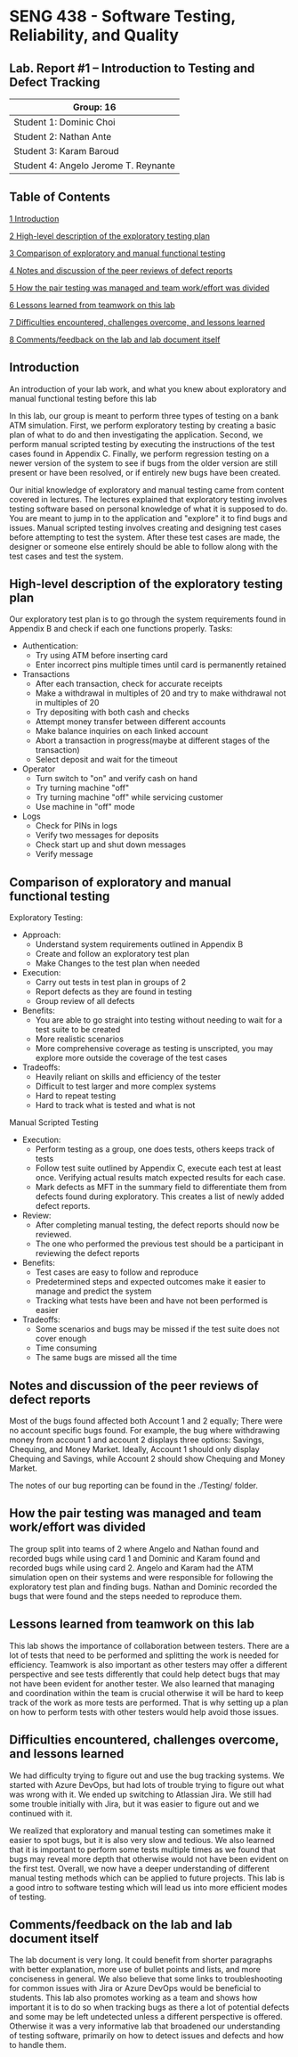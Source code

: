 # **SENG 438 - Software Testing, Reliability, and Quality**

## **Lab. Report \#1 – Introduction to Testing and Defect Tracking**

| Group: 16                              |
|----------------------------------------|
| Student 1: Dominic Choi                |   
| Student 2: Nathan Ante                 |   
| Student 3: Karam Baroud                |   
| Student 4: Angelo  Jerome T. Reynante  |   

## **Table of Contents**

[1 Introduction](#introduction)

[2 High-level description of the exploratory testing plan](#high-level-description-of-the-exploratory-testing-plan)

[3 Comparison of exploratory and manual functional testing](#comparison-of-exploratory-and-manual-functional-testing)

[4 Notes and discussion of the peer reviews of defect reports](#notes-and-discussion-of-the-peer-reviews-of-defect-reports)

[5 How the pair testing was managed and team work/effort was divided](#how-the-pair-testing-was-managed-and-team-workeffort-was-divided)

[6 Lessons learned from teamwork on this lab](#lessons-learned-from-teamwork-on-this-lab)

[7 Difficulties encountered, challenges overcome, and lessons learned](#difficulties-encountered-challenges-overcome-and-lessons-learned)

[8 Comments/feedback on the lab and lab document itself](#commentsfeedback-on-the-lab-and-lab-document-itself)

## Introduction

An introduction of your lab work, and what you knew about exploratory and manual functional testing before this lab

In this lab, our group is meant to perform three types of testing on a bank ATM simulation. First, we perform exploratory testing by creating a basic plan of what to do and then investigating the application. Second, we perform manual scripted testing by executing the instructions of the test cases found in Appendix C. Finally, we perform regression testing on a newer version of the system to see if bugs from the older version are still present or have been resolved, or if entirely new bugs have been created.

Our initial knowledge of exploratory and manual testing came from content covered in lectures. The lectures explained that exploratory testing involves testing software based on personal knowledge of what it is supposed to do. You are meant to jump in to the application and "explore" it to find bugs and issues. Manual scripted testing involves creating and designing test cases before attempting to test the system. After these test cases are made, the designer or someone else entirely should be able to follow along with the test cases and test the system.

## High-level description of the exploratory testing plan

Our exploratory test plan is to go through the system requirements found in Appendix B and check if each one functions properly. 
Tasks:
- Authentication:
    - Try using ATM before inserting card
    - Enter incorrect pins multiple times until card is permanently retained
- Transactions
    - After each transaction, check for accurate receipts
    - Make a withdrawal in multiples of 20 and try to make withdrawal not in multiples of 20
    - Try depositing with both cash and checks
    - Attempt money transfer between different accounts
    - Make balance inquiries on each linked account 
    - Abort a transaction in progress(maybe at different stages of the transaction)
    - Select deposit and wait for the timeout
- Operator
    - Turn switch to "on" and verify cash on hand
    - Try turning machine "off"
    - Try turning machine "off" while servicing customer
    - Use machine in "off" mode
- Logs
    - Check for PINs in logs
    - Verify two messages for deposits
    - Check start up and shut down messages
    - Verify message

## Comparison of exploratory and manual functional testing

Exploratory Testing:
- Approach:
    - Understand system requirements outlined in Appendix B
    - Create and follow an exploratory test plan
    - Make Changes to the test plan when needed
- Execution:
    - Carry out tests in test plan in groups of 2
    - Report defects as they are found in testing
    - Group review of all defects
- Benefits:
    - You are able to go straight into testing without needing to wait for a test suite to be created
    - More realistic scenarios
    - More comprehensive coverage as testing is unscripted, you may explore more outside the coverage of the test cases
- Tradeoffs:
    - Heavily reliant on skills and efficiency of the tester
    - Difficult to test larger and more complex systems
    - Hard to repeat testing
    - Hard to track what is tested and what is not

Manual Scripted Testing
- Execution:
    - Perform testing as a group, one does tests, others keeps track of tests
    - Follow test suite outlined by Appendix C, execute each test at least once. Verifying actual results match expected results for each case.
    - Mark defects as MFT in the summary field to differentiate them from defects found during exploratory. This creates a list of newly added defect reports.
- Review:
    - After completing manual testing, the defect reports should now be reviewed.
    - The one who performed the previous test should be a participant in reviewing the defect reports
- Benefits:
    - Test cases are easy to follow and reproduce
    - Predetermined steps and expected outcomes make it easier to manage and predict the system
    - Tracking what tests have been and have not been performed is easier
- Tradeoffs:
    - Some scenarios and bugs may be missed if the test suite does not cover enough
    - Time consuming
    - The same bugs are missed all the time

## Notes and discussion of the peer reviews of defect reports

Most of the bugs found affected both Account 1 and 2 equally; There were no account specific bugs found. For example, the bug where withdrawing money from account 1 and account 2 displays three options: Savings, Chequing, and Money Market. Ideally, Account 1 should only display Chequing and Savings, while Account 2 should show Chequing and Money Market. 

The notes of our bug reporting can be found in the ./Testing/ folder.

## How the pair testing was managed and team work/effort was divided 

The group split into teams of 2 where Angelo and Nathan found and recorded bugs while using card 1 and Dominic and Karam found and recorded bugs while using card 2. Angelo and Karam had the ATM simulation open on their systems and were responsible for following the exploratory test plan and finding bugs. Nathan and Dominic recorded the bugs that were found and the steps needed to reproduce them. 

## Lessons learned from teamwork on this lab

This lab shows the importance of collaboration between testers. There are a lot of tests that need to be performed and splitting the work is needed for efficiency. Teamwork is also important as other testers may offer a different perspective and see tests differently that could help detect bugs that may not have been evident for another tester. We also learned that managing and coordination within the team is crucial otherwise it will be hard to keep track of the work as more tests are performed. That is why setting up a plan on how to perform tests with other testers would help avoid those issues. 

## Difficulties encountered, challenges overcome, and lessons learned

We had difficulty trying to figure out and use the bug tracking systems. We started with Azure DevOps, but had lots of trouble trying to figure out what was wrong with it.
We ended up switching to Atlassian Jira. We still had some trouble initially with Jira, but it was easier to figure out and we continued with it. 

We realized that exploratory and manual testing can sometimes make it easier to spot bugs, but it is also very slow and tedious. We also learned that it is important to perform some tests multiple times as we found that bugs may reveal more depth that otherwise would not have been evident on the first test. Overall, we now have a deeper understanding of different manual testing methods which can be applied to future projects. This lab is a good intro to software testing which will lead us into more efficient modes of testing. 

## Comments/feedback on the lab and lab document itself

The lab document is very long. It could benefit from shorter paragraphs with better explanation, more use of bullet points and lists, and more conciseness in general. We also believe that some links to troubleshooting for common issues with Jira or Azure DevOps would be beneficial to students. This lab also promotes working as a team and shows how important it is to do so when tracking bugs as there a lot of potential defects and some may be left undetected unless a different perspective is offered. Otherwise it was a very informative lab that broadened our understanding of testing software, primarily on how to detect issues and defects and how to handle them.
